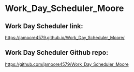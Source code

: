 # Work_Day_Scheduler_Moore

## Work Day Scheduler link:
https://jamoore4579.github.io/Work_Day_Scheduler_Moore/
 
## Work Day Scheduler Github repo:
https://github.com/jamoore4579/Work_Day_Scheduler_Moore

